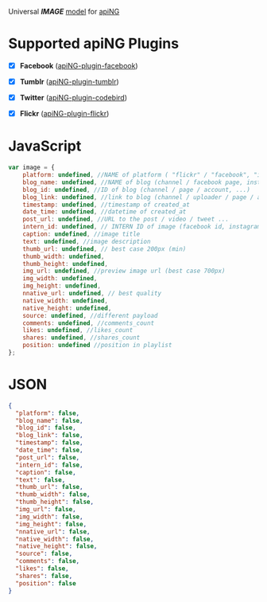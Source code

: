 Universal **_IMAGE_** [model](https://aping.readme.io/docs/models) for [apiNG](https://github.com/JohnnyTheTank/apiNG)

# Supported apiNG Plugins
- [x] **Facebook** ([apiNG-plugin-facebook](https://github.com/JohnnyTheTank/apiNG-plugin-facebook))
- [x] **Tumblr** ([apiNG-plugin-tumblr](https://github.com/JohnnyTheTank/apiNG-plugin-tumblr))
- [x] **Twitter** ([apiNG-plugin-codebird](https://github.com/JohnnyTheTank/apiNG-plugin-codebird))
- [x] **Flickr** ([apiNG-plugin-flickr](https://github.com/JohnnyTheTank/apiNG-plugin-flickr))


# JavaScript
```JavaScript
var image = {
    platform: undefined, //NAME of platform ( "flickr" / "facebook", "instagram" , ...)
    blog_name: undefined, //NAME of blog (channel / facebook page, instagram account, ..)
    blog_id: undefined, //ID of blog (channel / page / account, ...)
    blog_link: undefined, //link to blog (channel / uploader / page / account, ...)
    timestamp: undefined, //timestamp of created_at
    date_time: undefined, //datetime of created_at
    post_url: undefined, //URL to the post / video / tweet ...
    intern_id: undefined, // INTERN ID of image (facebook id, instagram id, ...)
    caption: undefined, //image title
    text: undefined, //image description
    thumb_url: undefined, // best case 200px (min)
    thumb_width: undefined,
    thumb_height: undefined,
    img_url: undefined, //preview image url (best case 700px)
    img_width: undefined,
    img_height: undefined,
    nnative_url: undefined, // best quality
    native_width: undefined,
    native_height: undefined,
    source: undefined, //different payload
    comments: undefined, //comments_count
    likes: undefined, //likes_count
    shares: undefined, //shares_count
    position: undefined //position in playlist
};
```

# JSON

```JSON
{
  "platform": false,
  "blog_name": false,
  "blog_id": false,
  "blog_link": false,
  "timestamp": false,
  "date_time": false,
  "post_url": false,
  "intern_id": false,
  "caption": false,
  "text": false,
  "thumb_url": false,
  "thumb_width": false,
  "thumb_height": false,
  "img_url": false,
  "img_width": false,
  "img_height": false,
  "nnative_url": false,
  "native_width": false,
  "native_height": false,
  "source": false,
  "comments": false,
  "likes": false,
  "shares": false,
  "position": false
}
```